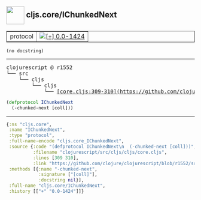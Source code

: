 ## <img width="48px" valign="middle" src="http://i.imgur.com/Hi20huC.png"> cljs.core/IChunkedNext

 <table border="1">
<tr>
<td>protocol</td>
<td><a href="https://github.com/cljsinfo/api-refs/tree/0.0-1424"><img valign="middle" alt="[+] 0.0-1424" src="https://img.shields.io/badge/+-0.0--1424-lightgrey.svg"></a> </td>
</tr>
</table>

 <samp>
</samp>

```
(no docstring)
```

---

 <pre>
clojurescript @ r1552
└── src
    └── cljs
        └── cljs
            └── <ins>[core.cljs:309-310](https://github.com/clojure/clojurescript/blob/r1552/src/cljs/cljs/core.cljs#L309-L310)</ins>
</pre>

```clj
(defprotocol IChunkedNext
  (-chunked-next [coll]))
```


---

```clj
{:ns "cljs.core",
 :name "IChunkedNext",
 :type "protocol",
 :full-name-encode "cljs.core_IChunkedNext",
 :source {:code "(defprotocol IChunkedNext\n  (-chunked-next [coll]))",
          :filename "clojurescript/src/cljs/cljs/core.cljs",
          :lines [309 310],
          :link "https://github.com/clojure/clojurescript/blob/r1552/src/cljs/cljs/core.cljs#L309-L310"},
 :methods [{:name "-chunked-next",
            :signature ["[coll]"],
            :docstring nil}],
 :full-name "cljs.core/IChunkedNext",
 :history [["+" "0.0-1424"]]}

```
